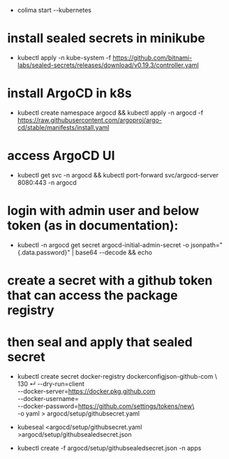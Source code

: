 - colima start --kubernetes

# install sealed secrets in minikube
- kubectl apply -n kube-system -f https://github.com/bitnami-labs/sealed-secrets/releases/download/v0.19.3/controller.yaml

# install ArgoCD in k8s
- kubectl create namespace argocd && kubectl apply -n argocd -f https://raw.githubusercontent.com/argoproj/argo-cd/stable/manifests/install.yaml
 
# access ArgoCD UI
- kubectl get svc -n argocd && kubectl port-forward svc/argocd-server 8080:443 -n argocd

# login with admin user and below token (as in documentation):
- kubectl -n argocd get secret argocd-initial-admin-secret -o jsonpath="{.data.password}" | base64 --decode && echo

# create a secret with a github token that can access the package registry
# then seal and apply that sealed secret
- kubectl create secret docker-registry dockerconfigjson-github-com \                                           130 ↵
--dry-run=client \
--docker-server=https://docker.pkg.github.com \
--docker-username=<username> \
--docker-password=<https://github.com/settings/tokens/new\> \
-o yaml > argocd/setup/githubsecret.yaml

- kubeseal <argocd/setup/githubsecret.yaml >argocd/setup/githubsealedsecret.json
- kubectl create -f argocd/setup/githubsealedsecret.json -n apps

